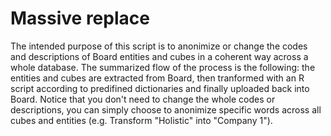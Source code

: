 # Massive replace
The intended purpose of this script is to anonimize or change the codes and descriptions of Board entities and cubes in a coherent way across a whole database. The summarized flow of the process is the following: the entities and cubes are extracted from Board, then tranformed with an R script according to predifined dictionaries and finally uploaded back into Board. Notice that you don't need to change the whole codes or descriptions, you can simply choose to anonimize specific words across all cubes and entities (e.g. Transform "Holistic" into "Company 1").
